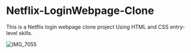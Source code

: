 # Netflix-LoginWebpage-Clone
This is a Netflix login webpage clone project Using HTML and CSS entry-level skills.

![IMG_7055](https://user-images.githubusercontent.com/121295620/214131919-8663b311-84de-4fcf-b193-004018174d59.jpg)




